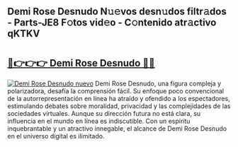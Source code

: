 ## Demi Rose Desnudo N𝚞𝚎vos desn𝚞dos filtr𝚊dos - Parts-JE8 F𝚘tos vid𝚎o - C𝚘ntenido atr𝚊ctivo qKTKV

# <h2><a href="http://mb4m8y8.tromn.icu/?c=Demi+Rose+Desnudo">🔗👉👉👉 Demi Rose Desnudo 🔗🔗</a></h2>

[![Demi Rose Desnudo nuevo](https://i.imgur.com/pEAQMta.gif)](http://mb4m8y8.tromn.icu/?c=Demi+Rose+Desnudo)
Demi Rose Desnudo, una figura compleja y polarizadora, desafía la comprensión fácil. Su enfoque poco convencional de la autorrepresentación en línea ha atraído y ofendido a los espectadores, estimulando debates sobre moralidad, privacidad y las complejidades de las sociedades virtuales. Aunque su dirección futura no está clara, su influencia en el mundo en línea es indiscutible. Con un espíritu inquebrantable y un atractivo innegable, el alcance de Demi Rose Desnudo en el universo digital es ilimitado.
